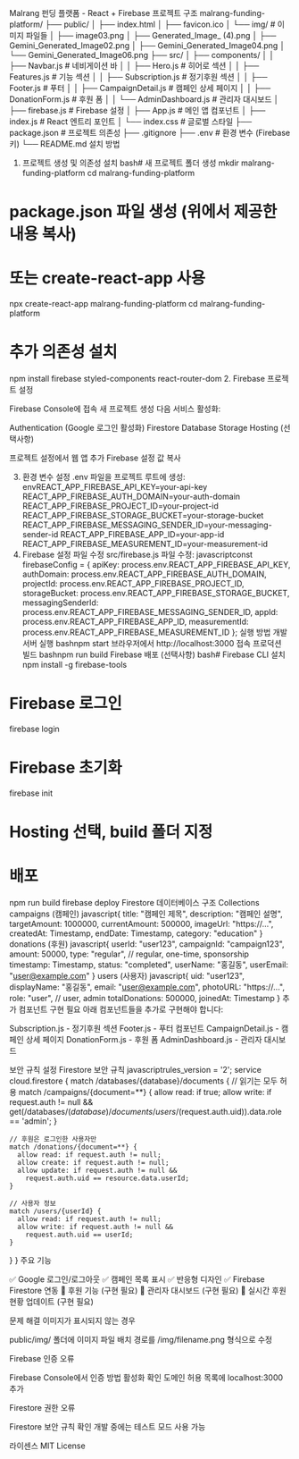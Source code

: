 Malrang 펀딩 플랫폼 - React + Firebase
프로젝트 구조
malrang-funding-platform/
├── public/
│   ├── index.html
│   ├── favicon.ico
│   └── img/                    # 이미지 파일들
│       ├── image03.png
│       ├── Generated_Image_ (4).png
│       ├── Gemini_Generated_Image02.png
│       ├── Gemini_Generated_Image04.png
│       └── Gemini_Generated_Image06.png
├── src/
│   ├── components/
│   │   ├── Navbar.js           # 네비게이션 바
│   │   ├── Hero.js             # 히어로 섹션
│   │   ├── Features.js         # 기능 섹션
│   │   ├── Subscription.js     # 정기후원 섹션
│   │   ├── Footer.js           # 푸터
│   │   ├── CampaignDetail.js   # 캠페인 상세 페이지
│   │   ├── DonationForm.js     # 후원 폼
│   │   └── AdminDashboard.js   # 관리자 대시보드
│   ├── firebase.js             # Firebase 설정
│   ├── App.js                  # 메인 앱 컴포넌트
│   ├── index.js                # React 엔트리 포인트
│   └── index.css               # 글로벌 스타일
├── package.json                # 프로젝트 의존성
├── .gitignore
├── .env                        # 환경 변수 (Firebase 키)
└── README.md
설치 방법
1. 프로젝트 생성 및 의존성 설치
bash# 새 프로젝트 폴더 생성
mkdir malrang-funding-platform
cd malrang-funding-platform

# package.json 파일 생성 (위에서 제공한 내용 복사)
# 또는 create-react-app 사용
npx create-react-app malrang-funding-platform
cd malrang-funding-platform

# 추가 의존성 설치
npm install firebase styled-components react-router-dom
2. Firebase 프로젝트 설정

Firebase Console에 접속
새 프로젝트 생성
다음 서비스 활성화:

Authentication (Google 로그인 활성화)
Firestore Database
Storage
Hosting (선택사항)


프로젝트 설정에서 웹 앱 추가
Firebase 설정 값 복사

3. 환경 변수 설정
.env 파일을 프로젝트 루트에 생성:
envREACT_APP_FIREBASE_API_KEY=your-api-key
REACT_APP_FIREBASE_AUTH_DOMAIN=your-auth-domain
REACT_APP_FIREBASE_PROJECT_ID=your-project-id
REACT_APP_FIREBASE_STORAGE_BUCKET=your-storage-bucket
REACT_APP_FIREBASE_MESSAGING_SENDER_ID=your-messaging-sender-id
REACT_APP_FIREBASE_APP_ID=your-app-id
REACT_APP_FIREBASE_MEASUREMENT_ID=your-measurement-id
4. Firebase 설정 파일 수정
src/firebase.js 파일 수정:
javascriptconst firebaseConfig = {
  apiKey: process.env.REACT_APP_FIREBASE_API_KEY,
  authDomain: process.env.REACT_APP_FIREBASE_AUTH_DOMAIN,
  projectId: process.env.REACT_APP_FIREBASE_PROJECT_ID,
  storageBucket: process.env.REACT_APP_FIREBASE_STORAGE_BUCKET,
  messagingSenderId: process.env.REACT_APP_FIREBASE_MESSAGING_SENDER_ID,
  appId: process.env.REACT_APP_FIREBASE_APP_ID,
  measurementId: process.env.REACT_APP_FIREBASE_MEASUREMENT_ID
};
실행 방법
개발 서버 실행
bashnpm start
브라우저에서 http://localhost:3000 접속
프로덕션 빌드
bashnpm run build
Firebase 배포 (선택사항)
bash# Firebase CLI 설치
npm install -g firebase-tools

# Firebase 로그인
firebase login

# Firebase 초기화
firebase init

# Hosting 선택, build 폴더 지정
# 배포
npm run build
firebase deploy
Firestore 데이터베이스 구조
Collections
campaigns (캠페인)
javascript{
  title: "캠페인 제목",
  description: "캠페인 설명",
  targetAmount: 1000000,
  currentAmount: 500000,
  imageUrl: "https://...",
  createdAt: Timestamp,
  endDate: Timestamp,
  category: "education"
}
donations (후원)
javascript{
  userId: "user123",
  campaignId: "campaign123",
  amount: 50000,
  type: "regular", // regular, one-time, sponsorship
  timestamp: Timestamp,
  status: "completed",
  userName: "홍길동",
  userEmail: "user@example.com"
}
users (사용자)
javascript{
  uid: "user123",
  displayName: "홍길동",
  email: "user@example.com",
  photoURL: "https://...",
  role: "user", // user, admin
  totalDonations: 500000,
  joinedAt: Timestamp
}
추가 컴포넌트 구현 필요
아래 컴포넌트들을 추가로 구현해야 합니다:

Subscription.js - 정기후원 섹션
Footer.js - 푸터 컴포넌트
CampaignDetail.js - 캠페인 상세 페이지
DonationForm.js - 후원 폼
AdminDashboard.js - 관리자 대시보드

보안 규칙 설정
Firestore 보안 규칙
javascriptrules_version = '2';
service cloud.firestore {
  match /databases/{database}/documents {
    // 읽기는 모두 허용
    match /campaigns/{document=**} {
      allow read: if true;
      allow write: if request.auth != null && 
        get(/databases/$(database)/documents/users/$(request.auth.uid)).data.role == 'admin';
    }
    
    // 후원은 로그인한 사용자만
    match /donations/{document=**} {
      allow read: if request.auth != null;
      allow create: if request.auth != null;
      allow update: if request.auth != null && 
        request.auth.uid == resource.data.userId;
    }
    
    // 사용자 정보
    match /users/{userId} {
      allow read: if request.auth != null;
      allow write: if request.auth != null && 
        request.auth.uid == userId;
    }
  }
}
주요 기능

✅ Google 로그인/로그아웃
✅ 캠페인 목록 표시
✅ 반응형 디자인
✅ Firebase Firestore 연동
📝 후원 기능 (구현 필요)
📝 관리자 대시보드 (구현 필요)
📝 실시간 후원 현황 업데이트 (구현 필요)

문제 해결
이미지가 표시되지 않는 경우

public/img/ 폴더에 이미지 파일 배치
경로를 /img/filename.png 형식으로 수정

Firebase 인증 오류

Firebase Console에서 인증 방법 활성화 확인
도메인 허용 목록에 localhost:3000 추가

Firestore 권한 오류

Firestore 보안 규칙 확인
개발 중에는 테스트 모드 사용 가능

라이센스
MIT License